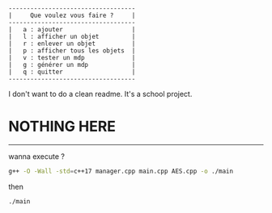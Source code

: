 ```
-----------------------------------
|     Que voulez vous faire ?     |
-----------------------------------
|   a : ajouter                   |
|   l : afficher un objet         |
|   r : enlever un objet          |
|   p : afficher tous les objets  |
|   v : tester un mdp             |
|   g : générer un mdp            |
|   q : quitter                   |
-----------------------------------
```
I don't want to do a clean readme. It's a school project.

# NOTHING HERE

----
wanna execute ?

```bash
g++ -O -Wall -std=c++17 manager.cpp main.cpp AES.cpp -o ./main
```

then 

```bash
./main
```